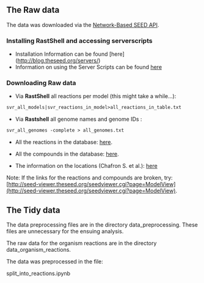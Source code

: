 ## The Raw data

The data was downloaded via the [Network-Based SEED API](http://blog.theseed.org/servers/). 

### Installing RastShell and accessing serverscripts
* Installation Information can be found [here] (http://blog.theseed.org/servers/)
* Information on using the Server Scripts can be found [here](http://pubseed.theseed.org/sapling/server.cgi?pod=ServerScripts) 

### Downloading Raw data

* Via **RastShell** all reactions per model (this might take a while...): 
```perl
svr_all_models|svr_reactions_in_model>all_reactions_in_table.txt
```  
* Via **Rastshell** all genome names and genome IDs : 
```perl
svr_all_genomes -complete > all_genomes.txt
```  
* All the reactions in the database: [here](seed-viewer.theseed.org/ModelSEEDdownload.cgi?biochemistry=1).

* All the compounds in the database: [here](seed-viewer.theseed.org/ModelSEEDdownload.cgi?biochemCompounds=1).

* The information on the locations (Chafron S. et al.): [here](http://mblnx-kallisto.uzh.ch:8888/microbial_coexistence/)

Note: If the links for the reactions and compounds are broken, try: [http://seed-viewer.theseed.org/seedviewer.cgi?page=ModelView](http://seed-viewer.theseed.org/seedviewer.cgi?page=ModelView).

## The Tidy data
The data preprocessing files are in the directory data_preprocessing. 
These files are unnecessary for the ensuing analysis. 

The raw data for the organism reactions are in the directory data_organism_reactions.

The data was preprocessed in the file:

split_into_reactions.ipynb
